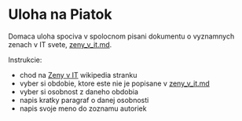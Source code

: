 # Uloha na Piatok
Domaca uloha spociva v spolocnom pisani dokumentu o vyznamnych zenach v IT svete, [zeny_v_it.md](zeny_v_it.md).

Instrukcie:
- chod na [Zeny v IT](https://en.wikipedia.org/wiki/Women_in_computing) wikipedia stranku
- vyber si obdobie, ktore este nie je popisane v [zeny_v_it.md](zeny_v_it.md)
- vyber si osobnost z daneho obdobia
- napis kratky paragraf o danej osobnosti
- napis svoje meno do zoznamu autoriek
